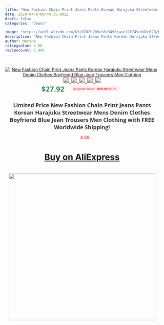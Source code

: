 ```yaml
---
title: "New Fashion Chain Print Jeans Pants Korean Harajuku Streetwear Mens Denim Clothes Boyfriend Blue Jean Trousers Men Clothing"
date: 2020-04-6T08:44:36.892Z
draft: false
categories: "Jeans"

image: "https://ae01.alicdn.com/kf/H762b209ef8e3490cace12f749edd2c02Q/New-Fashion-Chain-Print-Jeans-Pants-Korean-Harajuku-Streetwear-Mens-Denim-Clothes-Boyfriend-Blue-Jean-Trousers.jpg"
description: "New Fashion Chain Print Jeans Pants Korean Harajuku Streetwear Mens Denim Clothes Boyfriend Blue Jean Trousers Men Clothing"
author: Marsha
ratingvalue: 4.59
reviewcount: 1.999
---
```

<br>
<div style="text-align: center;">
<a href="https://s.click.aliexpress.com/e/_AOIbkh" target="_blank" rel="nofollow noopener noreferrer"><img alt="New Fashion Chain Print Jeans Pants Korean Harajuku Streetwear Mens Denim Clothes Boyfriend Blue Jean Trousers Men Clothing" class="magnifier-image" src="https://ae01.alicdn.com/kf/H762b209ef8e3490cace12f749edd2c02Q/New-Fashion-Chain-Print-Jeans-Pants-Korean-Harajuku-Streetwear-Mens-Denim-Clothes-Boyfriend-Blue-Jean-Trousers.jpg_640x640.jpg">
<br>
<img style="border:1px solid salmon" src="https://ae01.alicdn.com/kf/H762b209ef8e3490cace12f749edd2c02Q/New-Fashion-Chain-Print-Jeans-Pants-Korean-Harajuku-Streetwear-Mens-Denim-Clothes-Boyfriend-Blue-Jean-Trousers.jpg_120x120.jpg">&nbsp;&nbsp;<img style="border:1px solid salmon" src="https://ae01.alicdn.com/kf/He258a7f4ec384144ac3d97d07d8173baH/New-Fashion-Chain-Print-Jeans-Pants-Korean-Harajuku-Streetwear-Mens-Denim-Clothes-Boyfriend-Blue-Jean-Trousers.jpg_120x120.jpg">&nbsp;&nbsp;<img style="border:1px solid salmon" src="https://ae01.alicdn.com/kf/H448900623b9b46b792760238b8f6a48bA/New-Fashion-Chain-Print-Jeans-Pants-Korean-Harajuku-Streetwear-Mens-Denim-Clothes-Boyfriend-Blue-Jean-Trousers.jpg_120x120.jpg">&nbsp;&nbsp;<img style="border:1px solid salmon" src="https://ae01.alicdn.com/kf/H6b71507e59714630bfa867330c2d6677x/New-Fashion-Chain-Print-Jeans-Pants-Korean-Harajuku-Streetwear-Mens-Denim-Clothes-Boyfriend-Blue-Jean-Trousers.jpg_120x120.jpg">&nbsp;&nbsp;<img style="border:1px solid salmon" src="https://ae01.alicdn.com/kf/H09c6dcd2b942481ea501ce083d806ec6E/New-Fashion-Chain-Print-Jeans-Pants-Korean-Harajuku-Streetwear-Mens-Denim-Clothes-Boyfriend-Blue-Jean-Trousers.jpg_120x120.jpg"></a></div><br0>
<div style="text-align: center;"><span style="background-color: white; border: 0px; box-sizing: border-box; color: seagreen; display: inline-block; font-family: &quot;open sans&quot; , &quot;arial&quot; , &quot;helvetica&quot; , sans-serif , &quot;heiti&quot;; font-size: 24px; font-stretch: inherit; font-weight: 700; line-height: inherit; margin: 0px 10px 0px 0px; padding: 0px; vertical-align: middle;">$27.92 </span>
<span style="background: rgb(255 , 241 , 241); border-radius: 3px; border: 0px; box-sizing: border-box; color: #ff4747; display: inline-block; font-family: inherit; font-size: 12px; font-stretch: inherit; font-style: inherit; font-variant: inherit; font-weight: 600; line-height: inherit; margin: 0px; padding: 2px 5px; transform: scale(0.9); vertical-align: middle;">Original Price : <b style="text-decoration: line-through;">$69.80 </b> 60%&nbsp;&nbsp;</span></div>
<h1 style="color: #333333; display: inline-block; font-family: &quot;open sans&quot; , &quot;arial&quot; , &quot;helvetica&quot; , sans-serif , &quot;heiti&quot;; font-size: 18px; font-stretch: inherit; font-weight: 700; text-align: center;">Limited Price New Fashion Chain Print Jeans Pants Korean Harajuku Streetwear Mens Denim Clothes Boyfriend Blue Jean Trousers Men Clothing with FREE Worldwide Shipping!</h1>
<div style="color: #ff4747; text-align: center;">
<img src="https://4.bp.blogspot.com/-M0ZcTcb-5uY/XleCXlxnR4I/AAAAAAAAAEc/OrjgMkXV1oMQFaCRZj5HQwOCBcu3w1FegCPcBGAYYCw/s1600/star.png" style="height: 15px;">&nbsp;<b>4.59</b></div>
<div class="button_cont" align="center"><a class="buynow_a" href="https://s.click.aliexpress.com/e/_AOIbkh" target="_blank" rel="nofollow noopener noreferrer"><H1>Buy on AliExpress</H1></a></div><br>
<div class="separator" style="clear: both; text-align: center;">
<img src="https://lh3.googleusercontent.com/-pTy5HemUv9M/XlePHvY0dAI/AAAAAAAAAE4/0nX5iRUoIWY8eMW9Dpxeirr157OZliDIgCLcBGAsYHQ/s1600/badge.gif" width="480">
</div>
